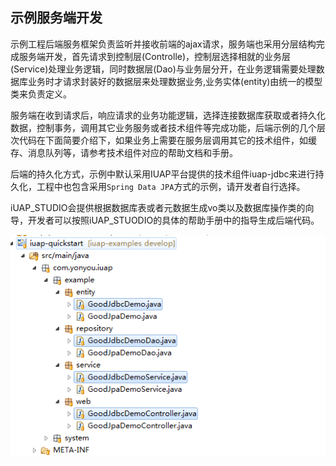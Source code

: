 ## 示例服务端开发

示例工程后端服务框架负责监听并接收前端的ajax请求，服务端也采用分层结构完成服务端开发，首先请求到控制层(Controlle)，控制层选择相就的业务层(Service)处理业务逻辑，同时数据层(Dao)与业务层分开，在业务逻辑需要处理数据库业务时才请求封装好的数据层来处理数据业务,业务实体(entity)由统一的模型类来负责定义。

服务端在收到请求后，响应请求的业务功能逻辑，选择连接数据库获取或者持久化数据，控制事务，调用其它业务服务或者技术组件等完成功能，后端示例的几个层次代码在下面简要介绍下，如果业务上需要在服务层调用其它的技术组件，如缓存、消息队列等，请参考技术组件对应的帮助文档和手册。 

后端的持久化方式，示例中默认采用IUAP平台提供的技术组件iuap-jdbc来进行持久化，工程中也包含采用`Spring Data JPA`方式的示例，请开发者自行选择。  

iUAP_STUDIO会提供根据数据库表或者元数据生成vo类以及数据库操作类的向导，开发者可以按照iUAP_STUODIO的具体的帮助手册中的指导生成后端代码。  


![](/img/image020.jpg)
